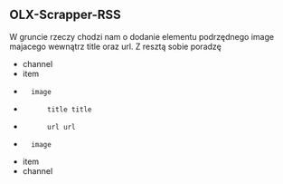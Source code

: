## OLX-Scrapper-RSS

 W gruncie rzeczy chodzi nam o dodanie elementu podrzędnego image majacego wewnątrz title oraz url.
 Z resztą sobie poradzę

- channel
- 	item
- 		image
- 			title title
- 			url url
- 		image
- 	item
-	channel
